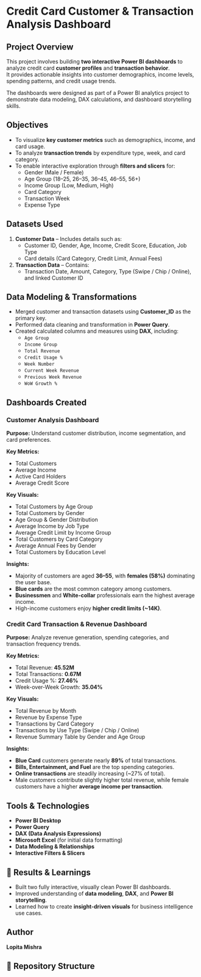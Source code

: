 # Credit Card Customer & Transaction Analysis Dashboard

## Project Overview
This project involves building **two interactive Power BI dashboards** to analyze credit card **customer profiles** and **transaction behavior**.  
It provides actionable insights into customer demographics, income levels, spending patterns, and credit usage trends.

The dashboards were designed as part of a Power BI analytics project to demonstrate data modeling, DAX calculations, and dashboard storytelling skills.


## Objectives
- To visualize **key customer metrics** such as demographics, income, and card usage.  
- To analyze **transaction trends** by expenditure type, week, and card category.  
- To enable interactive exploration through **filters and slicers** for:
  - Gender (Male / Female)
  - Age Group (18–25, 26–35, 36–45, 46–55, 56+)
  - Income Group (Low, Medium, High)
  - Card Category
  - Transaction Week
  - Expense Type  

## Datasets Used
1. **Customer Data** – Includes details such as:
   - Customer ID, Gender, Age, Income, Credit Score, Education, Job Type
   - Card details (Card Category, Credit Limit, Annual Fees)
2. **Transaction Data** – Contains:
   - Transaction Date, Amount, Category, Type (Swipe / Chip / Online), and linked Customer ID  


## Data Modeling & Transformations
- Merged customer and transaction datasets using **Customer_ID** as the primary key.
- Performed data cleaning and transformation in **Power Query**.
- Created calculated columns and measures using **DAX**, including:
  - `Age Group`
  - `Income Group`
  - `Total Revenue`
  - `Credit Usage %`
  - `Week Number`
  - `Current Week Revenue`
  - `Previous Week Revenue`
  - `WoW Growth %`
    
## Dashboards Created

### **Customer Analysis Dashboard**
**Purpose:** Understand customer distribution, income segmentation, and card preferences.

**Key Metrics:**
- Total Customers  
- Average Income  
- Active Card Holders  
- Average Credit Score  

**Key Visuals:**
- Total Customers by Age Group  
- Total Customers by Gender  
- Age Group & Gender Distribution  
- Average Income by Job Type  
- Average Credit Limit by Income Group  
- Total Customers by Card Category  
- Average Annual Fees by Gender  
- Total Customers by Education Level  

**Insights:**
- Majority of customers are aged **36–55**, with **females (58%)** dominating the user base.  
- **Blue cards** are the most common category among customers.  
- **Businessmen** and **White-collar** professionals earn the highest average income.  
- High-income customers enjoy **higher credit limits (~14K)**.

### **Credit Card Transaction & Revenue Dashboard**
**Purpose:** Analyze revenue generation, spending categories, and transaction frequency trends.

**Key Metrics:**
- Total Revenue: **45.52M**  
- Total Transactions: **0.67M**  
- Credit Usage %: **27.46%**  
- Week-over-Week Growth: **35.04%**

**Key Visuals:**
- Total Revenue by Month  
- Revenue by Expense Type  
- Transactions by Card Category  
- Transactions by Use Type (Swipe / Chip / Online)  
- Revenue Summary Table by Gender and Age Group  

**Insights:**
- **Blue Card** customers generate nearly **89%** of total transactions.  
- **Bills, Entertainment, and Fuel** are the top spending categories.  
- **Online transactions** are steadily increasing (~27% of total).  
- Male customers contribute slightly higher total revenue, while female customers have a higher **average income per transaction**.

## Tools & Technologies
- **Power BI Desktop**
- **Power Query**
- **DAX (Data Analysis Expressions)**
- **Microsoft Excel** (for initial data formatting)
- **Data Modeling & Relationships**
- **Interactive Filters & Slicers**

## 🏁 Results & Learnings
- Built two fully interactive, visually clean Power BI dashboards.  
- Improved understanding of **data modeling**, **DAX**, and **Power BI storytelling**.  
- Learned how to create **insight-driven visuals** for business intelligence use cases.

## Author
**Lopita Mishra**  


## 📂 Repository Structure
